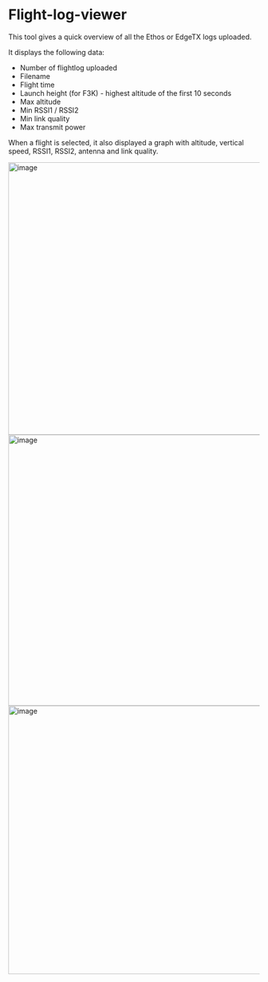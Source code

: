 # Flight-log-viewer
This tool gives a quick overview of all the Ethos or EdgeTX logs uploaded.

It displays the following data:
* Number of flightlog uploaded
* Filename
* Flight time
* Launch height (for F3K) - highest altitude of the first 10 seconds
* Max altitude
* Min RSSI1 / RSSI2
* Min link quality
* Max transmit power

When a flight is selected, it also displayed a graph with altitude, vertical speed, RSSI1, RSSI2, antenna and link quality.

<img width="546" alt="image" src="https://github.com/user-attachments/assets/bea28160-94e9-4f71-9b0d-206007f532b4">

<img width="543" alt="image" src="https://github.com/user-attachments/assets/d2681f84-1bfc-4115-b3d6-bc89e1e2d551">

<img width="538" alt="image" src="https://github.com/user-attachments/assets/5bf429f3-1201-4182-ba69-8d48bc25da36">



